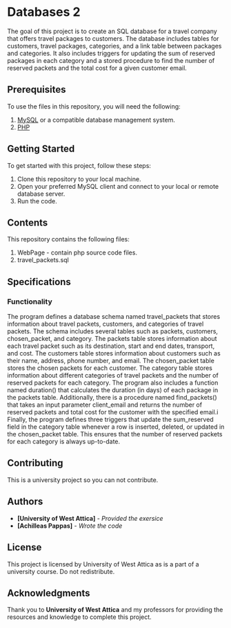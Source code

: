 # Databases 2
The goal of this project is to create an SQL database for a travel company that offers travel packages to customers. 
The database includes tables for customers, travel packages, categories, and a link table between packages and categories. 
It also includes triggers for updating the sum of reserved packages in each category and a stored procedure to find the number of 
reserved packets and the total cost for a given customer email.

## Prerequisites
To use the files in this repository, you will need the following:
1. [MySQL](https://www.mysql.com/) or a compatible database management system.
2. [PHP](https://www.php.net/)

## Getting Started
To get started with this project, follow these steps:
1. Clone this repository to your local machine.
2. Open your preferred MySQL client and connect to your local or remote database server.
3. Run the code.

## Contents
This repository contains the following files:
1. WebPage - contain php source code files.
2. travel_packets.sql 

## Specifications

### Functionality

The program defines a database schema named travel_packets that stores information about travel packets, customers, and categories of travel packets. The schema includes several tables such as packets, customers, chosen_packet, and category. The packets table stores information about each travel packet such as its destination, start and end dates, transport, and cost. The customers table stores information about customers such as their name, address, phone number, and email. The chosen_packet table stores the chosen packets for each customer. The category table stores information about different categories of travel packets and the number of reserved packets for each category.
The program also includes a function named duration() that calculates the duration (in days) of each package in the packets table. Additionally, there is a procedure named find_packets() that takes an input parameter client_email and returns the number of reserved packets and total cost for the customer with the specified email.i
Finally, the program defines three triggers that update the sum_reserved field in the category table whenever a row is inserted, deleted, or updated in the chosen_packet table. This ensures that the number of reserved packets for each category is always up-to-date.

## Contributing

This is a university project so you can not contribute.

## Authors

* **[University of West Attica]** - *Provided the exersice*
* **[Achilleas Pappas]** - *Wrote the code*

## License

This project is licensed by University of West Attica as is a part of a university course. Do not redistribute.

## Acknowledgments

Thank you to **University of West Attica** and my professors for providing the resources and knowledge to complete this project.
